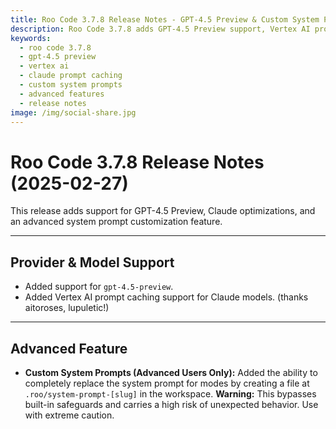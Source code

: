 ```yaml
---
title: Roo Code 3.7.8 Release Notes - GPT-4.5 Preview & Custom System Prompts
description: Roo Code 3.7.8 adds GPT-4.5 Preview support, Vertex AI prompt caching for Claude, and advanced custom system prompt capabilities for power users.
keywords:
  - roo code 3.7.8
  - gpt-4.5 preview
  - vertex ai
  - claude prompt caching
  - custom system prompts
  - advanced features
  - release notes
image: /img/social-share.jpg
---
```


# Roo Code 3.7.8 Release Notes (2025-02-27)

This release adds support for GPT-4.5 Preview, Claude optimizations, and an advanced system prompt customization feature.

---

## Provider & Model Support

*   Added support for `gpt-4.5-preview`.
*   Added Vertex AI prompt caching support for Claude models. (thanks aitoroses, lupuletic!)

---

## Advanced Feature

*   **Custom System Prompts (Advanced Users Only):** Added the ability to completely replace the system prompt for modes by creating a file at `.roo/system-prompt-[slug]` in the workspace. **Warning:** This bypasses built-in safeguards and carries a high risk of unexpected behavior. Use with extreme caution.